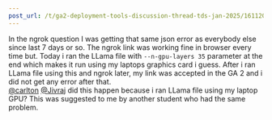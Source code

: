 ```yaml
---
post_url: /t/ga2-deployment-tools-discussion-thread-tds-jan-2025/161120/149
---
```

In the ngrok question I was getting that same json error as everybody else since last 7 days or so. The ngrok link was working fine in browser every time but. Today i ran the LLama file with `--n-gpu-layers 35` parameter at the end which makes it run using my laptops graphics card i guess. After i ran LLama file using this and ngrok later, my link was accepted in the GA 2 and i did not get any error after that.  
[@carlton](/u/carlton) [@Jivraj](/u/jivraj) did this happen because i ran LLama file using my laptop GPU? This was suggested to me by another student who had the same problem.